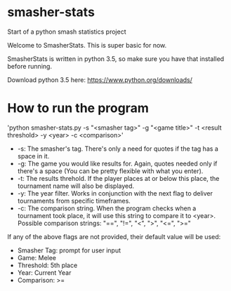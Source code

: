 # smasher-stats
Start of a python smash statistics project

Welcome to SmasherStats. This is super basic for now.

SmasherStats is written in python 3.5, so make sure you have that installed before running.

Download python 3.5 here: https://www.python.org/downloads/

# How to run the program
'python smasher-stats.py -s "\<smasher tag>" -g "\<game title>" -t \<result threshold> -y \<year> -c \<comparison>'
    
 - -s: The smasher's tag. There's only a need for quotes if the tag has a space in it.
 - -g: The game you would like results for. Again, quotes needed only if there's a space (You can be pretty flexible with what you enter).
 - -t: The results threhold. If the player places at or below this place, the tournament name will also be displayed.
 - -y: The year filter. Works in conjunction with the next flag to deliver tournaments from specific timeframes.
 - -c: The comparison string. When the program checks when a tournament took place, it will use this string to compare it to \<year>. Possible comparison strings: "==", "!=", "\<", ">", "\<=", ">="

If any of the above flags are not provided, their default value will be used:

 - Smasher Tag: prompt for user input
 - Game: Melee
 - Threshold: 5th place
 - Year: Current Year
 - Comparison: >=

